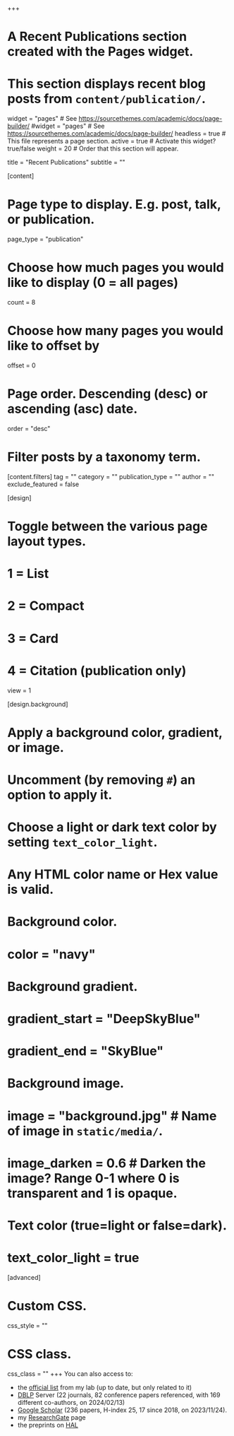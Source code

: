 +++
# A Recent Publications section created with the Pages widget.
# This section displays recent blog posts from `content/publication/`.

widget = "pages"  # See https://sourcethemes.com/academic/docs/page-builder/
#widget = "pages"  # See https://sourcethemes.com/academic/docs/page-builder/
headless = true  # This file represents a page section.
active = true  # Activate this widget? true/false
weight = 20  # Order that this section will appear.

title = "Recent Publications"
subtitle = ""

[content]
  # Page type to display. E.g. post, talk, or publication.
  page_type = "publication"
  
  # Choose how much pages you would like to display (0 = all pages)
  count = 8
  
  # Choose how many pages you would like to offset by
  offset = 0

  # Page order. Descending (desc) or ascending (asc) date.
  order = "desc"

  # Filter posts by a taxonomy term.
  [content.filters]
    tag = ""
    category = ""
    publication_type = ""
    author = ""
    exclude_featured = false
  
[design]
  # Toggle between the various page layout types.
  #   1 = List
  #   2 = Compact
  #   3 = Card
  #   4 = Citation (publication only)
  view = 1
  
[design.background]
  # Apply a background color, gradient, or image.
  #   Uncomment (by removing `#`) an option to apply it.
  #   Choose a light or dark text color by setting `text_color_light`.
  #   Any HTML color name or Hex value is valid.
    
  # Background color.
  # color = "navy"
  
  # Background gradient.
  # gradient_start = "DeepSkyBlue"
  # gradient_end = "SkyBlue"
  
  # Background image.
  # image = "background.jpg"  # Name of image in `static/media/`.
  # image_darken = 0.6  # Darken the image? Range 0-1 where 0 is transparent and 1 is opaque.

  # Text color (true=light or false=dark).
  # text_color_light = true  
  
[advanced]
 # Custom CSS. 
 css_style = ""
 
 # CSS class.
 css_class = ""
+++
You can also access to:

- the <a href="http://www.irit.fr/-Publications-?code=528&amp;nom=Bruel%20Jean-Michel">official list</a> from my lab (up to date, but only related to it)
- <a href="https://dblp.org/pid/51/3120.html">DBLP</a> Server (22 journals, 82 conference papers referenced, with 169 different co-authors, on 2024/02/13)
- <a href="http://scholar.google.com/citations?user=5shVHyoAAAAJ&hl=en">Google Scholar</a> (236 papers, H-index 25, 17 since 2018, on 2023/11/24).
- my <a href="https://www.researchgate.net/profile/Jean-Michel_Bruel2/publications/">ResearchGate</a> page
- the preprints on <a href="https://hal.archives-ouvertes.fr/search/index/?q=%2A&authIdHal_s=jean-michel-bruel&sort=producedDate_tdate+desc">HAL</a>
